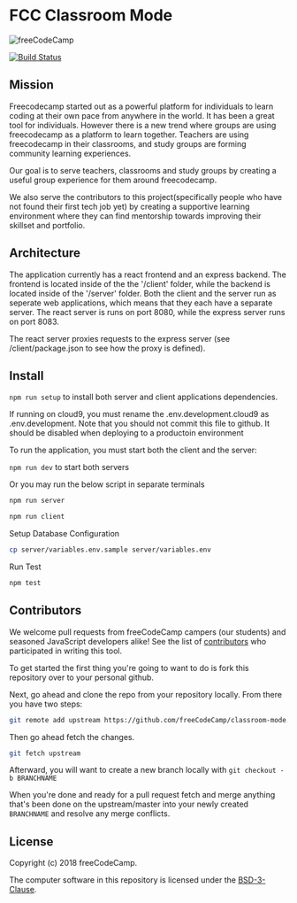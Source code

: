 # FCC Classroom Mode

![freeCodeCamp](https://camo.githubusercontent.com/60c67cf9ac2db30d478d21755289c423e1f985c6/68747470733a2f2f73332e616d617a6f6e6177732e636f6d2f66726565636f646563616d702f776964652d736f6369616c2d62616e6e65722e706e67)

[![Build Status](https://travis-ci.org/freeCodeCamp/classroom-mode.svg?branch=master)](https://travis-ci.org/freeCodeCamp/classroom-mode)

## Mission

Freecodecamp started out as a powerful platform for individuals to learn coding at their own pace from anywhere in the world. It has been a great tool for individuals. However there is a new trend where groups are using freecodecamp as a platform to learn together. Teachers are using freecodecamp in their classrooms, and study groups are forming community learning experiences.

Our goal is to serve teachers, classrooms and study groups by creating a useful group experience for them around freecodecamp.

We also serve the contributors to this project(specifically people who have not found their first tech job yet) by creating a supportive learning environment where they can find mentorship towards improving their skillset and portfolio.

## Architecture

The application currently has a react frontend and an express backend.  The frontend is located inside of the the '/client' folder, while the backend is located inside of the '/server' folder. Both the client and the server run as seperate web applications, which means that they each have a separate server. The react server is runs on port 8080, while the express server runs on port 8083.

The react server proxies requests to the express server (see /client/package.json to see how the proxy is defined).

## Install

`npm run setup` to install both server and client applications dependencies.

If running on cloud9, you must rename the .env.development.cloud9 as .env.development. Note that you should not commit this file to github.  It should be disabled when deploying to a productoin environment

To run the application, you must start both the client and the server:

`npm run dev` to start both servers

Or you may run the below script in separate terminals
```bash
npm run server
```

```bash
npm run client
```

Setup Database Configuration
```bash
cp server/variables.env.sample server/variables.env
```

Run Test
```bash
npm test
```

## Contributors

We welcome pull requests from freeCodeCamp campers (our students) and seasoned JavaScript developers alike! See the list of [contributors](https://github.com/freeCodeCamp/classroom-mode/contributors) who participated in writing this tool.

To get started the first thing you're going to want to do is fork this repository over to your personal github.

Next, go ahead and clone the repo from your repository locally. From there you have two steps:

```bash
git remote add upstream https://github.com/freeCodeCamp/classroom-mode.git
```

Then go ahead fetch the changes.

```bash
git fetch upstream
```

Afterward, you will want to create a new branch locally with `git checkout -b BRANCHNAME`

When you're done and ready for a pull request fetch and merge anything that's been done on the upstream/master into your newly created `BRANCHNAME` and resolve any merge conflicts.

## License

Copyright (c) 2018 freeCodeCamp.

The computer software in this repository is licensed under the [BSD-3-Clause](./LICENSE).